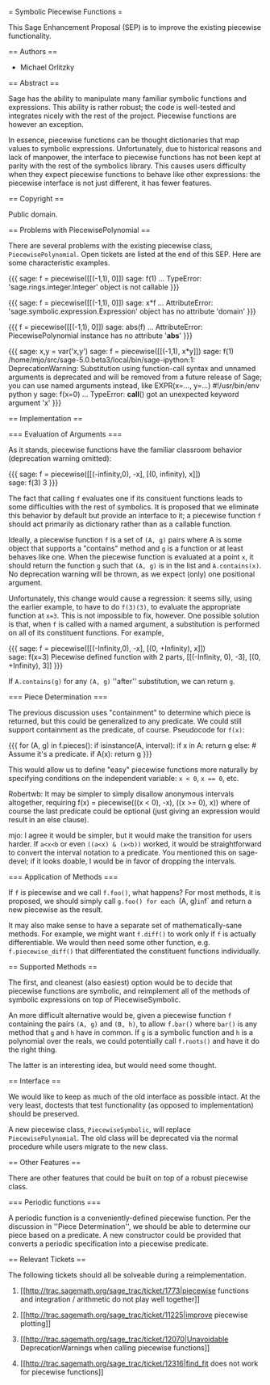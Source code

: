 = Symbolic Piecewise Functions =

This Sage Enhancement Proposal (SEP) is to improve the existing piecewise functionality.

== Authors ==

 * Michael Orlitzky

== Abstract ==

Sage has the ability to manipulate many familiar symbolic functions and expressions. This ability is rather robust; the code is well-tested and integrates nicely with the rest of the project. Piecewise functions are however an exception.

In essence, piecewise functions can be thought dictionaries that map values to symbolic expressions. Unfortunately, due to historical reasons and lack of manpower, the interface to piecewise functions has not been kept at parity with the rest of the symbolics library. This causes users difficulty when they expect piecewise functions to behave like other expressions: the piecewise interface is not just different, it has fewer features.

== Copyright ==

Public domain.

== Problems with PiecewisePolynomial ==

There are several problems with the existing piecewise class, `PiecewisePolynomial`. Open tickets are listed at the end of this SEP. Here are some characteristic examples.

{{{
sage: f = piecewise([[(-1,1), 0]])
sage: f(1)
...
TypeError: 'sage.rings.integer.Integer' object is not callable
}}}

{{{
sage: f = piecewise([[(-1,1), 0]])
sage: x*f
...
AttributeError: 'sage.symbolic.expression.Expression' object has no attribute 'domain'
}}}

{{{
f = piecewise([[(-1,1), 0]])
sage: abs(f)
...
AttributeError: PiecewisePolynomial instance has no attribute '__abs__'
}}}

{{{
sage: x,y = var('x,y')
sage: f = piecewise([[(-1,1), x*y]])
sage: f(1)                          
/home/mjo/src/sage-5.0.beta3/local/bin/sage-ipython:1: DeprecationWarning: Substitution using function-call syntax and unnamed arguments is deprecated and will be removed from a future release of Sage; you can use named arguments instead, like EXPR(x=..., y=...)
#!/usr/bin/env python
y
sage: f(x=0)
...
TypeError: __call__() got an unexpected keyword argument 'x'
}}}

== Implementation ==

=== Evaluation of Arguments ===

As it stands, piecewise functions have the familiar classroom behavior (deprecation warning omitted):

{{{
sage: f = piecewise([[(-infinity,0), -x], [(0, infinity), x]])   
sage: f(3)
3
}}}

The fact that calling `f` evaluates one if its consituent functions leads to some difficulties with the rest of symbolics. It is proposed that we eliminate this behavior by default but provide an interface to it; a piecewise function `f` should act primarily as dictionary rather than as a callable function.

Ideally, a piecewise function `f` is a set of `(A, g)` pairs where A is some object that supports a "contains" method and `g` is a function or at least behaves like one. When the piecewise function is evaluated at a point `x`, it should return the function `g` such that `(A, g)` is in the list and `A.contains(x)`. No deprecation warning will be thrown, as we expect (only) one positional argument.

Unfortunately, this change would cause a regression: it seems silly, using the earlier example, to have to do `f(3)(3)`, to evaluate the appropriate function at `x=3`. This is not impossible to fix, however. One possible solution is that, when `f` is called with a named argument, a substitution is performed on all of its constituent functions. For example,

{{{
sage: f = piecewise([[(-Infinity,0), -x], [(0, +Infinity), x]])   
sage: f(x=3)
Piecewise defined function with 2 parts, [[(-Infinity, 0), -3], [(0, +Infinity), 3]]
}}}

If `A.contains(g)` for any `(A, g)` ''after'' substitution, we can return `g`.

=== Piece Determination ===

The previous discussion uses "containment" to determine which piece is returned, but this could be generalized to any predicate. We could still support containment as the predicate, of course. Pseudocode for `f(x)`:

{{{
for (A, g) in f.pieces():
  if isinstance(A, interval):
    if x in A:
      return g
  else:
    # Assume it's a predicate.
    if A(x):
      return g
}}}

This would allow us to define "easy" piecewise functions more naturally by specifying conditions on the independent variable: `x < 0`, `x == 0`, etc.

Robertwb: It may be simpler to simply disallow anonymous intervals altogether, requiring f(x) = piecewise(((x < 0), -x), ((x >= 0), x)) where of course the last predicate could be optional (just giving an expression would result in an else clause). 

mjo: I agree it would be simpler, but it would make the transition for users harder. If `a<x<b` or even `((a<x) & (x<b))` worked, it would be straightforward to convert the interval notation to a predicate. You mentioned this on sage-devel; if it looks doable, I would be in favor of dropping the intervals.

=== Application of Methods ===

If `f` is piecewise and we call `f.foo()`, what happens? For most methods, it is proposed, we should simply call `g.foo() for each `(A, g)` in `f` and return a new piecewise as the result.

It may also make sense to have a separate set of mathematically-sane methods. For example, we might want `f.diff()` to work only if `f` is actually differentiable. We would then need some other function, e.g. `f.piecewise_diff()` that differentiated the constituent functions individually.

== Supported Methods ==

The first, and cleanest (also easiest) option would be to decide that piecewise functions are symbolic, and 
reimplement all of the methods of symbolic expressions on top of PiecewiseSymbolic.

An more difficult alternative would be, given a piecewise function `f` containing the pairs `(A, g)` and 
`(B, h)`, to allow `f.bar()` where `bar()` is any method that `g` and `h` have in common. If `g` is a symbolic function and `h` is a polynomial over the reals, we could potentially call `f.roots()` and have it do the right thing.

The latter is an interesting idea, but would need some thought.

== Interface ==

We would like to keep as much of the old interface as possible intact. At the very least, doctests that test functionality (as opposed to implementation) should be preserved.

A new piecewise class, `PiecewiseSymbolic`, will replace `PiecewisePolynomial`. The old class will be deprecated via the normal procedure while users migrate to the new class.

== Other Features ==

There are other features that could be built on top of a robust piecewise class.

=== Periodic functions ===

A periodic function is a conveniently-defined piecewise function. Per the discussion in ''Piece Determination'', we should be able to determine our piece based on a predicate. A new constructor could be provided that converts a periodic specification into a piecewise predicate.

== Relevant Tickets ==

The following tickets should all be solveable during a reimplementation.

 1. [[http://trac.sagemath.org/sage_trac/ticket/1773|piecewise functions and integration / arithmetic do not play well together]]

 2. [[http://trac.sagemath.org/sage_trac/ticket/11225|improve piecewise plotting]]

 3. [[http://trac.sagemath.org/sage_trac/ticket/12070|Unavoidable DeprecationWarnings when calling piecewise functions]]

 4. [[http://trac.sagemath.org/sage_trac/ticket/12316|find_fit does not work for piecewise functions]]
